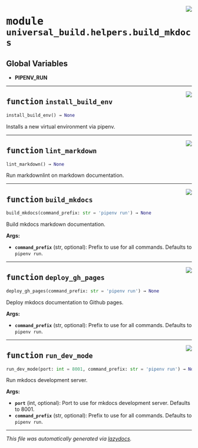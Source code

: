 
<a href="https://github.com/ml-tooling/universal-build/blob/main/src/universal_build/helpers/build_mkdocs.py#L0"><img align="right" style="float:right;" src="https://img.shields.io/badge/-source-cccccc?style=flat-square"></a>

# <kbd>module</kbd> `universal_build.helpers.build_mkdocs`




**Global Variables**
---------------
- **PIPENV_RUN**

---

<a href="https://github.com/ml-tooling/universal-build/blob/main/src/universal_build/helpers/build_mkdocs.py#L8"><img align="right" style="float:right;" src="https://img.shields.io/badge/-source-cccccc?style=flat-square"></a>

## <kbd>function</kbd> `install_build_env`

```python
install_build_env() → None
```

Installs a new virtual environment via pipenv. 


---

<a href="https://github.com/ml-tooling/universal-build/blob/main/src/universal_build/helpers/build_mkdocs.py#L17"><img align="right" style="float:right;" src="https://img.shields.io/badge/-source-cccccc?style=flat-square"></a>

## <kbd>function</kbd> `lint_markdown`

```python
lint_markdown() → None
```

Run markdownlint on markdown documentation. 


---

<a href="https://github.com/ml-tooling/universal-build/blob/main/src/universal_build/helpers/build_mkdocs.py#L25"><img align="right" style="float:right;" src="https://img.shields.io/badge/-source-cccccc?style=flat-square"></a>

## <kbd>function</kbd> `build_mkdocs`

```python
build_mkdocs(command_prefix: str = 'pipenv run') → None
```

Build mkdocs markdown documentation. 



**Args:**
 
 - <b>`command_prefix`</b> (str, optional):  Prefix to use for all commands. Defaults to `pipenv run`. 


---

<a href="https://github.com/ml-tooling/universal-build/blob/main/src/universal_build/helpers/build_mkdocs.py#L34"><img align="right" style="float:right;" src="https://img.shields.io/badge/-source-cccccc?style=flat-square"></a>

## <kbd>function</kbd> `deploy_gh_pages`

```python
deploy_gh_pages(command_prefix: str = 'pipenv run') → None
```

Deploy mkdocs documentation to Github pages. 



**Args:**
 
 - <b>`command_prefix`</b> (str, optional):  Prefix to use for all commands. Defaults to `pipenv run`. 


---

<a href="https://github.com/ml-tooling/universal-build/blob/main/src/universal_build/helpers/build_mkdocs.py#L46"><img align="right" style="float:right;" src="https://img.shields.io/badge/-source-cccccc?style=flat-square"></a>

## <kbd>function</kbd> `run_dev_mode`

```python
run_dev_mode(port: int = 8001, command_prefix: str = 'pipenv run') → None
```

Run mkdocs development server. 



**Args:**
 
 - <b>`port`</b> (int, optional):  Port to use for mkdocs development server. Defaults to 8001. 
 - <b>`command_prefix`</b> (str, optional):  Prefix to use for all commands. Defaults to `pipenv run`. 




---

_This file was automatically generated via [lazydocs](https://github.com/ml-tooling/lazydocs)._

